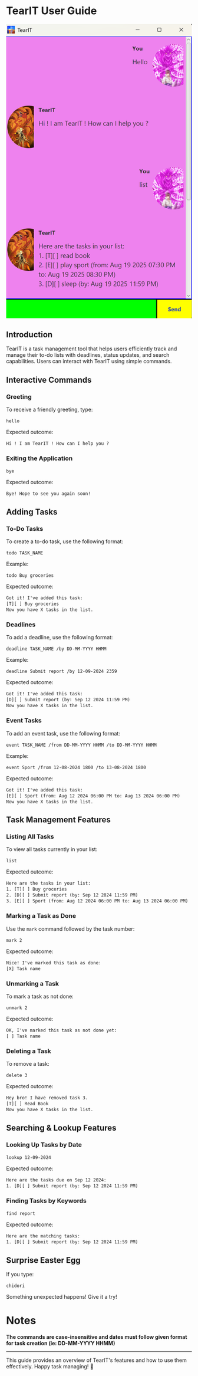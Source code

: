 # TearIT User Guide

![Product Screenshot](Ui.png)

## Introduction

TearIT is a task management tool that helps users efficiently track and manage their to-do lists with deadlines, status updates, and search capabilities. Users can interact with TearIT using simple commands.

## Interactive Commands

### Greeting
To receive a friendly greeting, type:
```
hello
```
Expected outcome:
```
Hi ! I am TearIT ! How can I help you ?
```

### Exiting the Application
```
bye
```
Expected outcome:
```
Bye! Hope to see you again soon!
```

## Adding Tasks

### To-Do Tasks
To create a to-do task, use the following format:
```
todo TASK_NAME
```
Example:
```
todo Buy groceries
```
Expected outcome:
```
Got it! I've added this task:
[T][ ] Buy groceries
Now you have X tasks in the list.
```

### Deadlines
To add a deadline, use the following format:
```
deadline TASK_NAME /by DD-MM-YYYY HHMM
```
Example:
```
deadline Submit report /by 12-09-2024 2359
```
Expected outcome:
```
Got it! I've added this task:
[D][ ] Submit report (by: Sep 12 2024 11:59 PM)
Now you have X tasks in the list.
```

### Event Tasks
To add an event task, use the following format:
```
event TASK_NAME /from DD-MM-YYYY HHMM /to DD-MM-YYYY HHMM
```
Example:
```
event Sport /from 12-08-2024 1800 /to 13-08-2024 1800
```
Expected outcome:
```
Got it! I've added this task:
[E][ ] Sport (from: Aug 12 2024 06:00 PM to: Aug 13 2024 06:00 PM)
Now you have X tasks in the list.
```

## Task Management Features

### Listing All Tasks
To view all tasks currently in your list:
```
list
```
Expected outcome:
```
Here are the tasks in your list:
1. [T][ ] Buy groceries
2. [D][ ] Submit report (by: Sep 12 2024 11:59 PM)
3. [E][ ] Sport (from: Aug 12 2024 06:00 PM to: Aug 13 2024 06:00 PM)
```

### Marking a Task as Done
Use the `mark` command followed by the task number:
```
mark 2
```
Expected outcome:
```
Nice! I've marked this task as done:
[X] Task name
```

### Unmarking a Task
To mark a task as not done:
```
unmark 2
```
Expected outcome:
```
OK, I've marked this task as not done yet:
[ ] Task name
```

### Deleting a Task
To remove a task:
```
delete 3
```
Expected outcome:
```
Hey bro! I have removed task 3.
[T][ ] Read Book
Now you have X tasks in the list.
```

## Searching & Lookup Features

### Looking Up Tasks by Date
```
lookup 12-09-2024
```
Expected outcome:
```
Here are the tasks due on Sep 12 2024:
1. [D][ ] Submit report (by: Sep 12 2024 11:59 PM)
```

### Finding Tasks by Keywords
```
find report
```
Expected outcome:
```
Here are the matching tasks:
1. [D][ ] Submit report (by: Sep 12 2024 11:59 PM)
```

## Surprise Easter Egg
If you type:
```
chidori
```
Something unexpected happens! Give it a try!

# Notes
**The commands are case-insensitive and dates must follow given format for task creation (ie: DD-MM-YYYY HHMM)**

---
This guide provides an overview of TearIT's features and how to use them effectively. Happy task managing! 🚀



